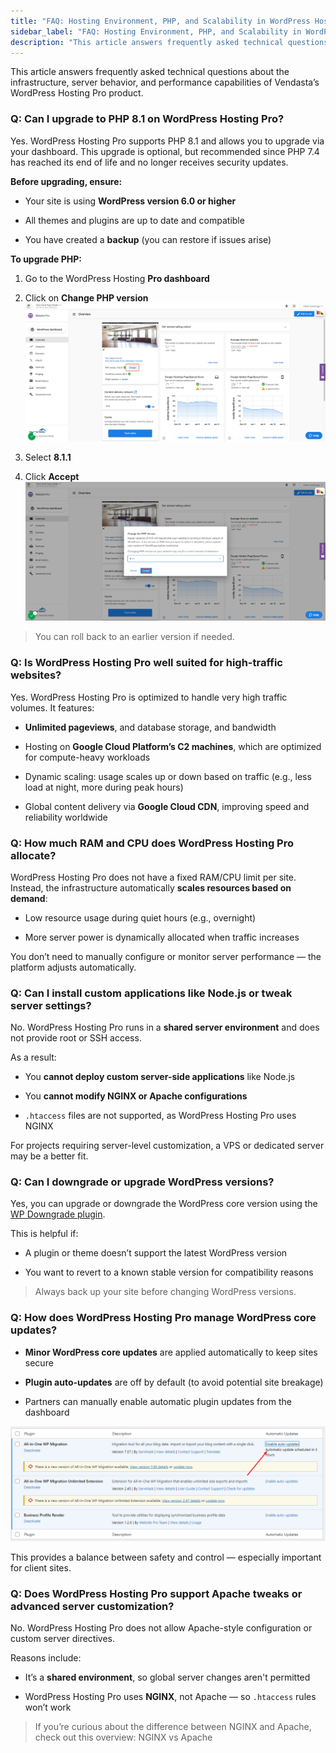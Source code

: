 ```yaml
---
title: "FAQ: Hosting Environment, PHP, and Scalability in WordPress Hosting Pro"
sidebar_label: "FAQ: Hosting Environment, PHP, and Scalability in WordPress Hosting Pro"
description: "This article answers frequently asked technical questions about the infrastructure, server behavior, and performance capabilities of Vendasta’s WordPress Hosti"
---
```


This article answers frequently asked technical questions about the infrastructure, server behavior, and performance capabilities of Vendasta’s WordPress Hosting Pro product.

### Q: Can I upgrade to PHP 8.1 on WordPress Hosting Pro?

Yes. WordPress Hosting Pro supports PHP 8.1 and allows you to upgrade via your dashboard. This upgrade is optional, but recommended since PHP 7.4 has reached its end of life and no longer receives security updates.

**Before upgrading, ensure:**

*   Your site is using **WordPress version 6.0 or higher**
    
*   All themes and plugins are up to date and compatible
    
*   You have created a **backup** (you can restore if issues arise)
    

**To upgrade PHP:**

1.  Go to the WordPress Hosting **Pro dashboard**
    
2.  Click on **Change PHP version ![](./img/32160223564439-a71a50b642.png)** 
    
3.  Select **8.1.1**
    
4.  Click **Accept ![](./img/32160223564439-9a1e07cb83.png)** 
    

> You can roll back to an earlier version if needed.

### Q: Is WordPress Hosting Pro well suited for high-traffic websites?

Yes. WordPress Hosting Pro is optimized to handle very high traffic volumes. It features:

*   **Unlimited pageviews**, and database storage, and bandwidth
    
*   Hosting on **Google Cloud Platform’s C2 machines**, which are optimized for compute-heavy workloads
    
*   Dynamic scaling: usage scales up or down based on traffic (e.g., less load at night, more during peak hours)
    
*   Global content delivery via **Google Cloud CDN**, improving speed and reliability worldwide
    

### Q: How much RAM and CPU does WordPress Hosting Pro allocate?

WordPress Hosting Pro does not have a fixed RAM/CPU limit per site. Instead, the infrastructure automatically **scales resources based on demand**:

*   Low resource usage during quiet hours (e.g., overnight)
    
*   More server power is dynamically allocated when traffic increases
    

You don’t need to manually configure or monitor server performance — the platform adjusts automatically.

### Q: Can I install custom applications like Node.js or tweak server settings?

No. WordPress Hosting Pro runs in a **shared server environment** and does not provide root or SSH access.

As a result:

*   You **cannot deploy custom server-side applications** like Node.js
    
*   You **cannot modify NGINX or Apache configurations**
    
*   `.htaccess` files are not supported, as WordPress Hosting Pro uses NGINX
    

For projects requiring server-level customization, a VPS or dedicated server may be a better fit.

### Q: Can I downgrade or upgrade WordPress versions?

Yes, you can upgrade or downgrade the WordPress core version using the [WP Downgrade plugin](https://wordpress.org/plugins/wp-downgrade/).

This is helpful if:

*   A plugin or theme doesn’t support the latest WordPress version
    
*   You want to revert to a known stable version for compatibility reasons
    

> Always back up your site before changing WordPress versions.

### Q: How does WordPress Hosting Pro manage WordPress core updates?

*   **Minor WordPress core updates** are applied automatically to keep sites secure
    
*   **Plugin auto-updates** are off by default (to avoid potential site breakage)
    
*   Partners can manually enable automatic plugin updates from the dashboard
    

![mceclip0.png](./img/32160223564439-a8e3b0c848.png)

This provides a balance between safety and control — especially important for client sites.

### Q: Does WordPress Hosting Pro support Apache tweaks or advanced server customization?

No. WordPress Hosting Pro does not allow Apache-style configuration or custom server directives.

Reasons include:

*   It’s a **shared environment**, so global server changes aren't permitted
    
*   WordPress Hosting Pro uses **NGINX**, not Apache — so `.htaccess` rules won’t work
    

> If you’re curious about the difference between NGINX and Apache, check out this overview: NGINX vs Apache
